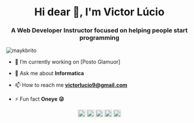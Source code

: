 <h1 align="center">Hi dear 👋, I'm Victor Lúcio</h1>
<h3 align="center">A Web Developer Instructor focused on helping people start programming</h3>
<p align="left"> <img src="https://komarev.com/ghpvc/?username=maykbrito" alt="maykbrito" /> </p>

- 🔭 I’m currently working on [Posto Glamuor]

- 💬 Ask me about **Informatica**

- 📫 How to reach me **victorlucio9@gmail.com**

- ⚡ Fun fact **Oneye 😜**

<p align="center">
<a href="https://codepen.io/victor-lucio" target="blank"><img align="center" src="https://cdn.jsdelivr.net/npm/simple-icons@3.0.1/icons/codepen.svg" alt="victorlucio" height="20" width="20" /></a>
<a href="https://twitter.com/victorlucio99" target="blank"><img align="center" src="https://cdn.jsdelivr.net/npm/simple-icons@3.0.1/icons/twitter.svg" alt="victorlucio" height="20" width="20" /></a>
<a href="https://www.linkedin.com/in/victor-lucio-9501a7145/" target="blank"><img align="center" src="https://cdn.jsdelivr.net/npm/simple-icons@3.0.1/icons/linkedin.svg" alt="victorlucio" height="20" width="20" /></a>
<a href="https://www.facebook.com/vituxVitu/" target="blank"><img align="center" src="https://cdn.jsdelivr.net/npm/simple-icons@3.0.1/icons/facebook.svg" alt="victorlucio" height="20" width="20" /></a>
<a href="https://instagram.com/vitu.lucio" target="blank"><img align="center" src="https://cdn.jsdelivr.net/npm/simple-icons@3.0.1/icons/instagram.svg" alt="victorlucio" height="20" width="20" /></a>
</p>

<!--
**maykbrito/maykbrito** is a ✨ _special_ ✨ repository because its `README.md` (this file) appears on your GitHub profile.

Here are some ideas to get you started:

- 🔭 I’m currently working on ...
- 🌱 I’m currently learning ...
- 👯 I’m looking to collaborate on ...
- 🤔 I’m looking for help with ...
- 💬 Ask me about ...
- 📫 How to reach me: ...
- 😄 Pronouns: ...
- ⚡ Fun fact: ...
-->
